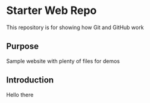 # Starter Web Repo

This repository is for showing how Git and GitHub work

## Purpose

Sample website with plenty of files for demos

## Introduction

Hello there